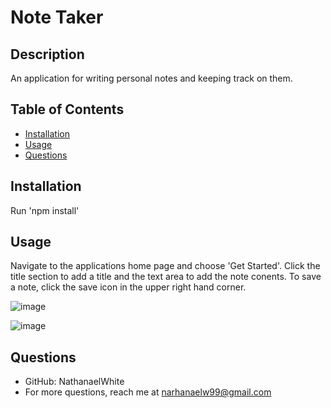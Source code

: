   # Note Taker

  ## Description

  An application for writing personal notes and keeping track on them.

  ## Table of Contents

  * [Installation](#installation)
  * [Usage](#installation)
  * [Questions](#questions)

  ## Installation

  Run 'npm install'

  ## Usage

  Navigate to the applications home page and choose 'Get Started'. Click the title section to add a title and the text area to add the note conents. To save a note, click the save   icon in the upper right hand corner.
  
  ![image](https://user-images.githubusercontent.com/77940998/120119862-99200b00-c15f-11eb-842c-efdc8cf0bfcd.png)

  ![image](https://user-images.githubusercontent.com/77940998/120119871-a5a46380-c15f-11eb-9b8d-cec8ddfa935f.png)


  ## Questions 
  * GitHub: NathanaelWhite
  * For more questions, reach me at narhanaelw99@gmail.com

  
